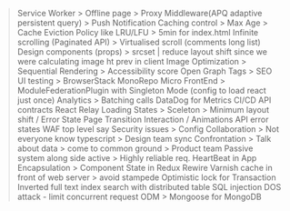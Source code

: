 > Service Worker > Offline page > Proxy Middleware(APQ adaptive persistent query) > Push Notification
> Caching control > Max Age > Cache Eviction Policy like LRU/LFU > 5min for index.html
> Infinite scrolling (Paginated API) > Virtualised scroll (comments long list)
> Design components (props) > srcset | reduce layout shift since we were calculating image ht prev in client
> Image Optimization > Sequential Rendering > Accessibility score
> Open Graph Tags > SEO
> UI testing > BrowserStack
> MonoRepo
> Micro FrontEnd > ModuleFederationPlugin with Singleton Mode (config to load react just once)
> Analytics > Batching calls
> DataDog for Metrics
> CI/CD
> API contracts
> React Relay
> Loading States > Sceleton > Minimum layout shift / Error State
> Page Transition
> Interaction / Animations
> API error states
> WAF top level say
> Security issues > Config
> Collaboration > Not everyone know typescript > Design team sync
> Confrontation > Talk about data > come to common ground > Product team
> Passive system along side active > Highly reliable req.
> HeartBeat in App
> Encapsulation > Component State in Redux Rewire
> Varnish cache in front of web server > avoid stampede
> Optimistic lock for Transaction
> Inverted full text index search with distributed table
> SQL injection
> DOS attack - limit concurrent request
> ODM > Mongoose for MongoDB
